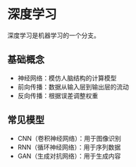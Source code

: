 # 深度学习

深度学习是机器学习的一个分支。

## 基础概念

- 神经网络：模仿人脑结构的计算模型
- 前向传播：数据从输入层到输出层的流动
- 反向传播：根据误差调整权重

## 常见模型

- CNN（卷积神经网络）：用于图像识别
- RNN（循环神经网络）：用于序列数据
- GAN（生成对抗网络）：用于生成内容